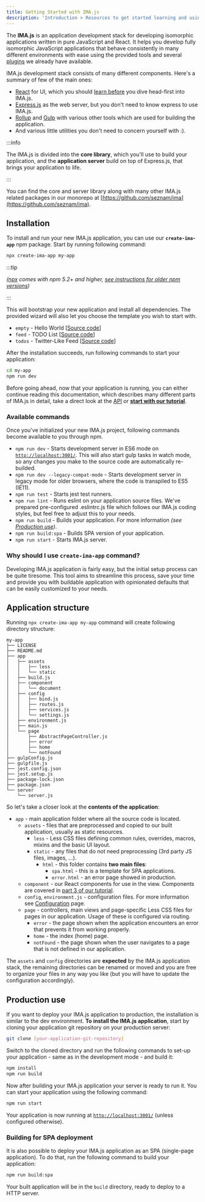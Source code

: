 ```yaml
---
title: Getting Started with IMA.js
description: 'Introduction > Resources to get started learning and using IMA.js'
---
```


The **IMA.js** is an application development stack for developing isomorphic applications written in pure JavaScript and React.
It helps you develop fully isomorphic JavaScript applications that behave consistently in many different environments with ease
using the provided tools and several [plugins](https://github.com/seznam/IMA.js-plugins) we already have available.

IMA.js development stack consists of many different components. Here's a summary of few of the main ones:
- [React](https://reactjs.org/docs/getting-started.html) for UI, which you should [learn before](https://reactjs.org/tutorial/tutorial.html) you dive head-first into IMA.js.
- [Express.js](http://expressjs.com/) as the web server, but you don't need to know express to use IMA.js.
- [Rollup](https://rollupjs.org/) and [Gulp](https://gulpjs.com/) with various other tools which are used for building the application.
- And various little utilities you don't need to concern yourself with :).

:::info

The IMA.js is divided into the **core library**, which you'll use to build your
application, and the **application server** build on top of Express.js, that brings
your application to life.

:::

You can find the core and server library along with many other IMA.js related packages in our monorepo at
[https://github.com/seznam/ima](https://github.com/seznam/ima).

## Installation

To install and run your new IMA.js application, you can use our **`create-ima-app`** npm package.
Start by running following command:

```bash npm2yarn
npx create-ima-app my-app
```

:::tip

*([npx](https://www.npmjs.com/package/npx) comes with npm 5.2+ and higher, [see instructions for older npm versions](https://github.com/facebook/create-react-app#creating-an-app))*

:::

This will bootstrap your new application and install all dependencies. The provided wizard will
also let you choose the template you wish to start with.

- `empty` - Hello World [[Source code](https://github.com/seznam/ima/tree/master/packages/create-ima-app/examples/hello)]
- `feed` - TODO List [[Source code](https://github.com/seznam/ima/tree/master/packages/create-ima-app/examples/feed)]
- `todos` - Twitter-Like Feed [[Source code](https://github.com/seznam/ima/tree/master/packages/create-ima-app/examples/todos)]

After the installation succeeds, run following commands to start your application:

```bash npm2yarn
cd my-app
npm run dev
```

Before going ahead, now that your application is running, you can either continue reading this documentation,
which describes many different parts of IMA.js in detail, take a direct look at the
 [API](../api/classes/Bootstrap.md) or [**start with our tutorial**](./../tutorial/introduction.md).

### Available commands

Once you've initialized your new IMA.js project, following commands become available to you through npm.

- `npm run dev` - Starts development server in ES6 mode on [`http://localhost:3001/`](http://localhost:3001/). This will also start gulp tasks in watch mode, so any changes you make to the source code are automatically re-builded.
- `npm run dev --legacy-compat-mode` - Starts development server in legacy mode for older browsers, where the code is transpiled to ES5 (IE11).
- `npm run test` - Starts jest test runners.
- `npm run lint` - Runs eslint on your application source files. We've prepared pre-configured .eslintrc.js file which follows our IMA.js coding styles, but feel free to adjust this to your needs.
- `npm run build` - Builds your application. For more information *(see [Production use](#production-use))*.
- `npm run build:spa` - Builds SPA version of your application.
- `npm run start` - Starts IMA.js server.

### Why should I use `create-ima-app` command?
Developing IMA.js application is fairly easy, but the initial setup process can be quite tiresome.
This tool aims to streamline this process, save your time and provide you with buildable
application with opinionated defaults that can be easily customized to your needs.

## Application structure

Running `npx create-ima-app my-app` command will create following directory structure:

```
my-app
├── LICENSE
├── README.md
├── app
│   ├── assets
│   │   ├── less
│   │   └── static
│   ├── build.js
│   ├── component
│   │   └── document
│   ├── config
│   │   ├── bind.js
│   │   ├── routes.js
│   │   ├── services.js
│   │   └── settings.js
│   ├── environment.js
│   ├── main.js
│   └── page
│       ├── AbstractPageController.js
│       ├── error
│       ├── home
│       └── notFound
├── gulpConfig.js
├── gulpfile.js
├── jest.config.json
├── jest.setup.js
├── package-lock.json
├── package.json
└── server
    └── server.js
```

So let's take a closer look at the **contents of the application**:

- `app` - main application folder where all the source code is located.
  - `assets` - files that are preprocessed and copied to our built application,
    usually as static resources.
    - `less` - Less CSS files defining common rules, overrides, macros, mixins
      and the basic UI layout.
    - `static` - any files that do not need preprocessing (3rd party JS files,
      images, ...).
      - `html` - this folder contains **two main files**:
        - `spa.html` - this is a template for SPA applications.
        - `error.html` - an error page showed in production.
  - `component` - our React components for use in the view. Components are
  covered in [part 3 of our tutorial](../tutorial/adding-some-state.md).
  - `config`, `environment.js` - configuration files. For more information see
    [Configuration](./configuration) page.
  - `page` - controllers, main views and page-specific Less CSS files for pages
    in our application. Usage of these is configured via routing.
    - `error` - the page shown when the application encounters an error that
      prevents it from working properly.
    - `home` - the index (home) page.
    - `notFound` - the page shown when the user navigates to a page that is not
      defined in our application.

The `assets` and `config` directories are **expected** by the IMA.js
application stack, the remaining directories can be renamed or moved and you
are free to organize your files in any way you like (but you will have to
update the configuration accordingly).

## Production use

If you want to deploy your IMA.js application to production, the installation is
similar to the dev environment. **To install the IMA.js application**, start by cloning your application git
repository on your production server:

```bash
git clone [your-application-git-repository]
```

Switch to the cloned directory and run the following commands to set-up your
application - same as in the development mode - and build it:

```bash npm2yarn
npm install
npm run build
```

Now after building your IMA.js application your server is ready to run it. You can start your application using the following command:

```bash npm2yarn
npm run start
```

Your application is now running at [`http://localhost:3001/`](http://localhost:3001/)
(unless configured otherwise).

### Building for SPA deployment

It is also possible to deploy your IMA.js application as an SPA (single-page
application). To do that, run the following command to build your application:

```bash npm2yarn
npm run build:spa
```

Your built application will be in the `build` directory, ready to deploy
to a HTTP server.
